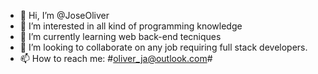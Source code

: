 - 👋 Hi, I’m @JoseOliver
- 👀 I’m interested in all kind of programming knowledge
- 🌱 I’m currently learning web back-end tecniques
- 💞️ I’m looking to collaborate on any job requiring full stack developers.
- 📫 How to reach me: #oliver_ja@outlook.com#

<!---
JoseOliver/JoseOliver is a ✨ special ✨ repository because its `README.md` (this file) appears on your GitHub profile.
You can click the Preview link to take a look at your changes.
--->
